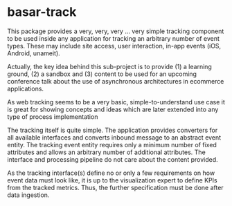 basar-track
===========

This package provides a very, very, very ... very simple tracking component to be used inside any application for tracking
an arbitrary number of event types. These may include site access, user interaction, in-app events (iOS, Android, unameit).

Actually, the key idea behind this sub-project is to provide (1) a learning ground, (2) a sandbox and (3) content to be used
for an upcoming conference talk about the use of asynchronous architectures in ecommerce applications.

As web tracking seems to be a very basic, simple-to-understand use case it is great for showing concepts and ideas which are
later extended into any type of process implementation

The tracking itself is quite simple. The application provides converters for all available interfaces and converts inbound message 
to an abstract event entity. The tracking event entity requires only a minimum number of fixed attributes and allows an arbitrary
number of additional attributes. The interface and processing pipeline do not care about the content provided.

As the tracking interface(s) define no or only a few requirements on how event data must look like, it is up to the visualization
expert to define KPIs from the tracked metrics. Thus, the further specification must be done after data ingestion.

